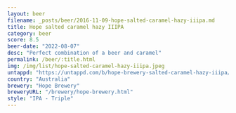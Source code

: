 ```yaml
---
layout: beer
filename: _posts/beer/2016-11-09-hope-salted-caramel-hazy-iiipa.md
title: Hope salted caramel hazy IIIPA
category: beer
score: 8.5
beer-date: "2022-08-07"
desc: "Perfect combination of a beer and caramel"
permalink: /beer/:title.html
img: /img/list/hope-salted-caramel-hazy-iiipa.jpeg
untappd: "https://untappd.com/b/hope-brewery-salted-caramel-hazy-iiipa/4225672"
country: "Australia"
brewery: "Hope Brewery"
breweryURL: "/brewery/hope-brewery.html"
style: "IPA - Triple"
---
```

